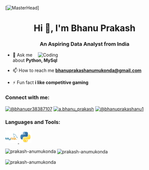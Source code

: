 [![MasterHead](https://visme.co/blog/wp-content/uploads/2020/03/animation-software-header-wide.gif)]
<h1 align="center">Hi 👋, I'm Bhanu Prakash</h1>
<h3 align="center">An Aspiring Data Analyst from India</h3>
<img align="right" alt="Coding" width="400" src="https://dresma.ai/wp-content/uploads/2022/02/Backend-Developer-NodeJS.gif">



- 💬 Ask me about **Python, MySql**

- 📫 How to reach me **bhanuprakashanumukonda@gmail.com**

- ⚡ Fun fact **i like competitive gaming**

<h3 align="left">Connect with me:</h3>
<p align="left">
<a href="https://twitter.com/@bhanupr38387107" target="blank"><img align="center" src="https://raw.githubusercontent.com/rahuldkjain/github-profile-readme-generator/master/src/images/icons/Social/twitter.svg" alt="@bhanupr38387107" height="30" width="40" /></a>
<a href="https://instagram.com/a.bhanu_prakash" target="blank"><img align="center" src="https://raw.githubusercontent.com/rahuldkjain/github-profile-readme-generator/master/src/images/icons/Social/instagram.svg" alt="a.bhanu_prakash" height="30" width="40" /></a>
<a href="https://www.hackerrank.com/@bhanuprakashanu1" target="blank"><img align="center" src="https://raw.githubusercontent.com/rahuldkjain/github-profile-readme-generator/master/src/images/icons/Social/hackerrank.svg" alt="@bhanuprakashanu1" height="30" width="40" /></a>
</p>

<h3 align="left">Languages and Tools:</h3>
<p align="left"> <a href="https://www.mysql.com/" target="_blank" rel="noreferrer"> <img src="https://raw.githubusercontent.com/devicons/devicon/master/icons/mysql/mysql-original-wordmark.svg" alt="mysql" width="40" height="40"/> </a> <a href="https://www.python.org" target="_blank" rel="noreferrer"> <img src="https://raw.githubusercontent.com/devicons/devicon/master/icons/python/python-original.svg" alt="python" width="40" height="40"/> </a> </p>

<p><img align="left" src="https://github-readme-stats.vercel.app/api/top-langs?username=prakash-anumukonda&show_icons=true&locale=en&layout=compact" alt="prakash-anumukonda" /></p>

<p>&nbsp;<img align="center" src="https://github-readme-stats.vercel.app/api?username=prakash-anumukonda&show_icons=true&locale=en" alt="prakash-anumukonda" /></p>

<p><img align="center" src="https://github-readme-streak-stats.herokuapp.com/?user=prakash-anumukonda&" alt="prakash-anumukonda" /></p>

